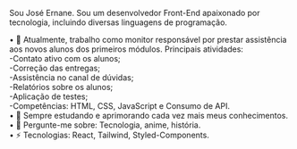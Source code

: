 <!--
**joseernanejob/joseernanejob** is a ✨ _special_ ✨ repository because its `README.md` (this file) appears on your GitHub profile.

Here are some ideas to get you started:

- 🔭 I’m currently working on ...
- 🌱 I’m currently learning ...
- 👯 I’m looking to collaborate on ...
- 🤔 I’m looking for help with ...
- 💬 Ask me about ...
- 📫 How to reach me: ...
- 😄 Pronouns: ...
- ⚡ Fun fact: ...
-->


Sou José Ernane. Sou um desenvolvedor Front-End apaixonado por tecnologia, incluindo diversas linguagens de programação.
<br>

• 🔭 Atualmente, trabalho como monitor responsável por prestar assistência aos novos alunos dos primeiros módulos. Principais atividades:
<br>
      -Contato ativo com os alunos;<br>
      -Correção das entregas;<br>
      -Assistência no canal de dúvidas;<br>
      -Relatórios sobre os alunos;<br>
      -Aplicação de testes;<br>
      -Competências: HTML, CSS, JavaScript e Consumo de API.<br>
• 🌱 Sempre estudando e aprimorando cada vez mais meus conhecimentos.
<br>
• 💬 Pergunte-me sobre: Tecnologia, anime, história.
<br>
• ⚡ Tecnologias: React, Tailwind, Styled-Components.

    
